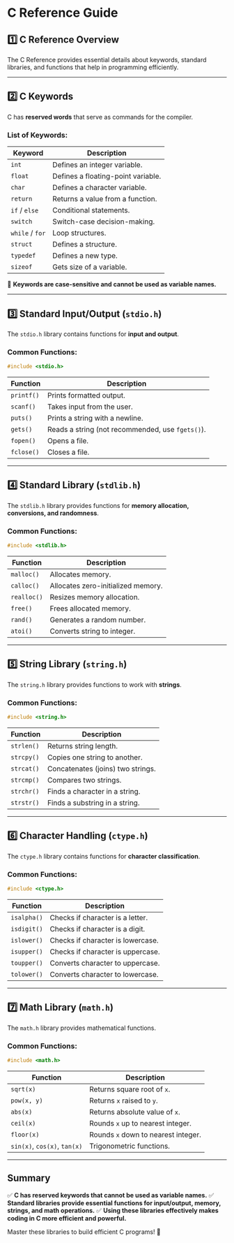 # C Reference Guide

## 1️⃣ C Reference Overview

The C Reference provides essential details about keywords, standard libraries, and functions that help in programming efficiently.

---

## 2️⃣ C Keywords

C has **reserved words** that serve as commands for the compiler.

### List of Keywords:

| Keyword         | Description                        |
| --------------- | ---------------------------------- |
| `int`           | Defines an integer variable.       |
| `float`         | Defines a floating-point variable. |
| `char`          | Defines a character variable.      |
| `return`        | Returns a value from a function.   |
| `if` / `else`   | Conditional statements.            |
| `switch`        | Switch-case decision-making.       |
| `while` / `for` | Loop structures.                   |
| `struct`        | Defines a structure.               |
| `typedef`       | Defines a new type.                |
| `sizeof`        | Gets size of a variable.           |

📌 **Keywords are case-sensitive and cannot be used as variable names.**

---

## 3️⃣ Standard Input/Output (`stdio.h`)

The `stdio.h` library contains functions for **input and output**.

### Common Functions:

```c
#include <stdio.h>
```

| Function   | Description                                      |
| ---------- | ------------------------------------------------ |
| `printf()` | Prints formatted output.                         |
| `scanf()`  | Takes input from the user.                       |
| `puts()`   | Prints a string with a newline.                  |
| `gets()`   | Reads a string (not recommended, use `fgets()`). |
| `fopen()`  | Opens a file.                                    |
| `fclose()` | Closes a file.                                   |

---

## 4️⃣ Standard Library (`stdlib.h`)

The `stdlib.h` library provides functions for **memory allocation, conversions, and randomness**.

### Common Functions:

```c
#include <stdlib.h>
```

| Function    | Description                        |
| ----------- | ---------------------------------- |
| `malloc()`  | Allocates memory.                  |
| `calloc()`  | Allocates zero-initialized memory. |
| `realloc()` | Resizes memory allocation.         |
| `free()`    | Frees allocated memory.            |
| `rand()`    | Generates a random number.         |
| `atoi()`    | Converts string to integer.        |

---

## 5️⃣ String Library (`string.h`)

The `string.h` library provides functions to work with **strings**.

### Common Functions:

```c
#include <string.h>
```

| Function   | Description                       |
| ---------- | --------------------------------- |
| `strlen()` | Returns string length.            |
| `strcpy()` | Copies one string to another.     |
| `strcat()` | Concatenates (joins) two strings. |
| `strcmp()` | Compares two strings.             |
| `strchr()` | Finds a character in a string.    |
| `strstr()` | Finds a substring in a string.    |

---

## 6️⃣ Character Handling (`ctype.h`)

The `ctype.h` library contains functions for **character classification**.

### Common Functions:

```c
#include <ctype.h>
```

| Function    | Description                       |
| ----------- | --------------------------------- |
| `isalpha()` | Checks if character is a letter.  |
| `isdigit()` | Checks if character is a digit.   |
| `islower()` | Checks if character is lowercase. |
| `isupper()` | Checks if character is uppercase. |
| `toupper()` | Converts character to uppercase.  |
| `tolower()` | Converts character to lowercase.  |

---

## 7️⃣ Math Library (`math.h`)

The `math.h` library provides mathematical functions.

### Common Functions:

```c
#include <math.h>
```

| Function                     | Description                         |
| ---------------------------- | ----------------------------------- |
| `sqrt(x)`                    | Returns square root of `x`.         |
| `pow(x, y)`                  | Returns `x` raised to `y`.          |
| `abs(x)`                     | Returns absolute value of `x`.      |
| `ceil(x)`                    | Rounds `x` up to nearest integer.   |
| `floor(x)`                   | Rounds `x` down to nearest integer. |
| `sin(x)`, `cos(x)`, `tan(x)` | Trigonometric functions.            |

---

## Summary

✅ **C has reserved keywords that cannot be used as variable names.**
✅ **Standard libraries provide essential functions for input/output, memory, strings, and math operations.**
✅ **Using these libraries effectively makes coding in C more efficient and powerful.**

Master these libraries to build efficient C programs! 🚀
